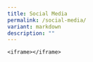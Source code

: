 ```yaml
---
title: Social Media
permalink: /social-media/
variant: markdown
description: ""
---
```

<div>

	<iframe></iframe>
	
</div>

